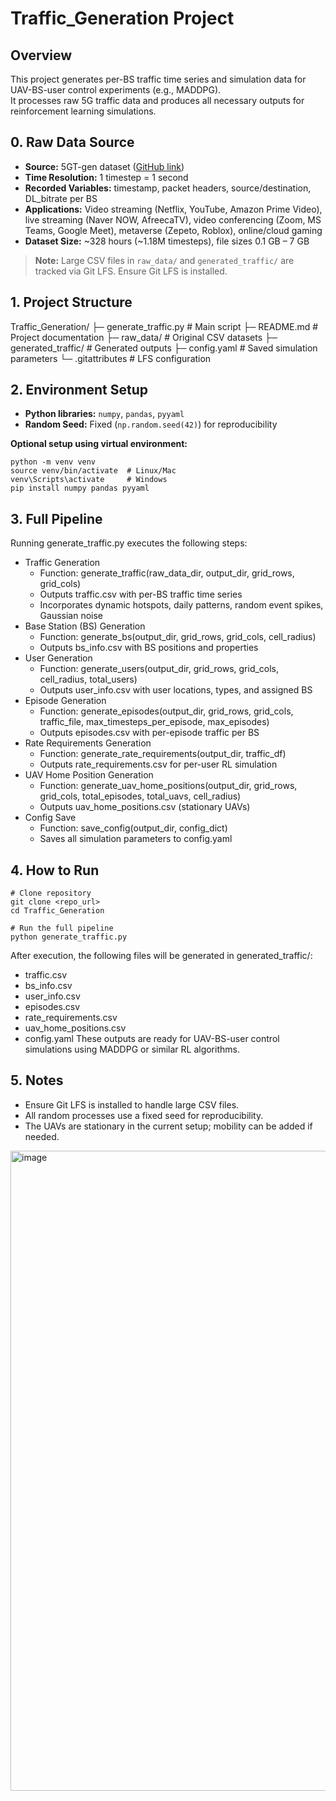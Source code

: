 # Traffic_Generation Project

## Overview
This project generates per-BS traffic time series and simulation data for UAV-BS-user control experiments (e.g., MADDPG).  
It processes raw 5G traffic data and produces all necessary outputs for reinforcement learning simulations.

## 0. Raw Data Source
- **Source:** 5GT-gen dataset ([GitHub link](https://github.com/0913ktg/5G-Traffic-Generator))  
- **Time Resolution:** 1 timestep = 1 second  
- **Recorded Variables:** timestamp, packet headers, source/destination, DL_bitrate per BS  
- **Applications:** Video streaming (Netflix, YouTube, Amazon Prime Video), live streaming (Naver NOW, AfreecaTV), video conferencing (Zoom, MS Teams, Google Meet), metaverse (Zepeto, Roblox), online/cloud gaming  
- **Dataset Size:** ~328 hours (~1.18M timesteps), file sizes 0.1 GB – 7 GB

> **Note:** Large CSV files in `raw_data/` and `generated_traffic/` are tracked via Git LFS. Ensure Git LFS is installed.

## 1. Project Structure
Traffic_Generation/
├─ generate_traffic.py # Main script
├─ README.md # Project documentation
├─ raw_data/ # Original CSV datasets
├─ generated_traffic/ # Generated outputs
├─ config.yaml # Saved simulation parameters
└─ .gitattributes # LFS configuration

## 2. Environment Setup
- **Python libraries:** `numpy`, `pandas`, `pyyaml`  
- **Random Seed:** Fixed (`np.random.seed(42)`) for reproducibility

**Optional setup using virtual environment:**
```
python -m venv venv
source venv/bin/activate  # Linux/Mac
venv\Scripts\activate     # Windows
pip install numpy pandas pyyaml
```

## 3. Full Pipeline
Running generate_traffic.py executes the following steps:
- Traffic Generation
  + Function: generate_traffic(raw_data_dir, output_dir, grid_rows, grid_cols)
  + Outputs traffic.csv with per-BS traffic time series
  + Incorporates dynamic hotspots, daily patterns, random event spikes, Gaussian noise
- Base Station (BS) Generation
  + Function: generate_bs(output_dir, grid_rows, grid_cols, cell_radius)
  + Outputs bs_info.csv with BS positions and properties
- User Generation
  + Function: generate_users(output_dir, grid_rows, grid_cols, cell_radius, total_users)
  + Outputs user_info.csv with user locations, types, and assigned BS
- Episode Generation
  + Function: generate_episodes(output_dir, grid_rows, grid_cols, traffic_file, max_timesteps_per_episode, max_episodes)
  + Outputs episodes.csv with per-episode traffic per BS
- Rate Requirements Generation
  + Function: generate_rate_requirements(output_dir, traffic_df)
  + Outputs rate_requirements.csv for per-user RL simulation
- UAV Home Position Generation
  + Function: generate_uav_home_positions(output_dir, grid_rows, grid_cols, total_episodes, total_uavs, cell_radius)
  + Outputs uav_home_positions.csv (stationary UAVs)
- Config Save
  + Function: save_config(output_dir, config_dict)
  + Saves all simulation parameters to config.yaml

## 4. How to Run
```
# Clone repository
git clone <repo_url>
cd Traffic_Generation

# Run the full pipeline
python generate_traffic.py
```

After execution, the following files will be generated in generated_traffic/:
- traffic.csv
- bs_info.csv
- user_info.csv
- episodes.csv
- rate_requirements.csv
- uav_home_positions.csv
- config.yaml
These outputs are ready for UAV-BS-user control simulations using MADDPG or similar RL algorithms.

## 5. Notes
- Ensure Git LFS is installed to handle large CSV files.
- All random processes use a fixed seed for reproducibility.
- The UAVs are stationary in the current setup; mobility can be added if needed.
<img width="1536" height="1024" alt="image" src="https://github.com/user-attachments/assets/95fdf78d-c759-42b7-9809-99f824f44290" />
